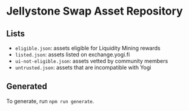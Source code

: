 # Jellystone Swap Asset Repository

## Lists

* `eligible.json`: assets eligible for Liquidity Mining rewards
* `listed.json`: assets listed on exchange.yogi.fi
* `ui-not-eligible.json`: assets vetted by community members
* `untrusted.json`: assets that are incompatible with Yogi

## Generated

To generate, run `npm run generate`.

